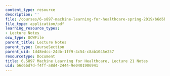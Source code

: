 ```yaml
---
content_type: resource
description: ''
file: /courses/6-s897-machine-learning-for-healthcare-spring-2019/b6d6bd7df4ffa8d424449e0401906941_MIT6_S897S19_lec21note.pdf
file_type: application/pdf
learning_resource_types:
- Lecture Notes
ocw_type: OCWFile
parent_title: Lecture Notes
parent_type: CourseSection
parent_uid: 1d48edcc-24db-1ff9-4c54-c8ab1045e257
resourcetype: Document
title: 6.S897 Machine Learning for Healthcare, Lecture 21 Notes
uid: b6d6bd7d-f4ff-a8d4-2444-9e0401906941
---
```

